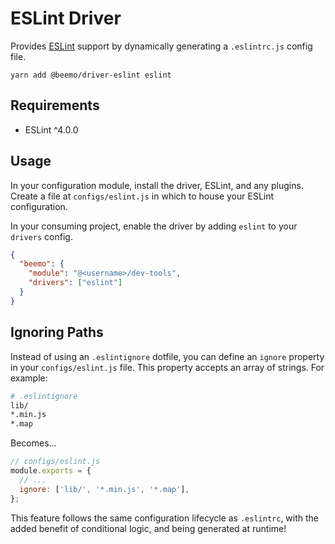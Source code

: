 # ESLint Driver

Provides [ESLint](https://github.com/eslint/eslint) support by dynamically generating a
`.eslintrc.js` config file.

```
yarn add @beemo/driver-eslint eslint
```

## Requirements

- ESLint ^4.0.0

## Usage

In your configuration module, install the driver, ESLint, and any plugins. Create a file at
`configs/eslint.js` in which to house your ESLint configuration.

In your consuming project, enable the driver by adding `eslint` to your `drivers` config.

```json
{
  "beemo": {
    "module": "@<username>/dev-tools",
    "drivers": ["eslint"]
  }
}
```

## Ignoring Paths

Instead of using an `.eslintignore` dotfile, you can define an `ignore` property in your
`configs/eslint.js` file. This property accepts an array of strings. For example:

```bash
# .eslintignore
lib/
*.min.js
*.map
```

Becomes...

```js
// configs/eslint.js
module.exports = {
  // ...
  ignore: ['lib/', '*.min.js', '*.map'],
};
```

This feature follows the same configuration lifecycle as `.eslintrc`, with the added benefit of
conditional logic, and being generated at runtime!
